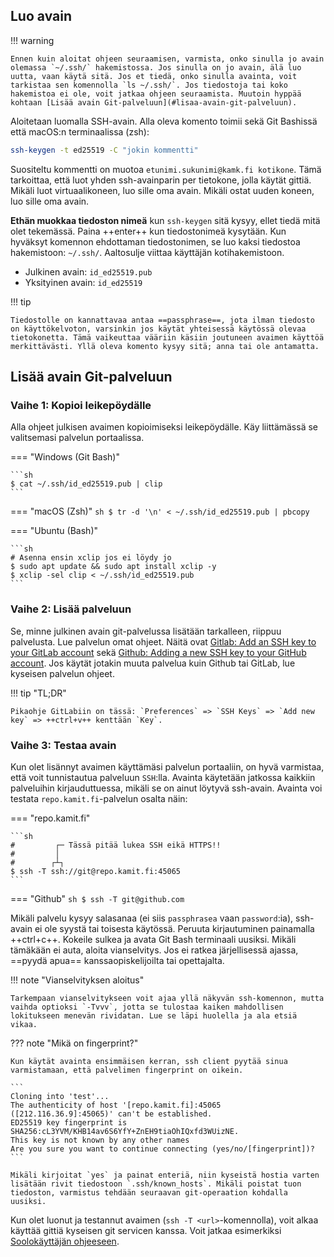## Luo avain

!!! warning

    Ennen kuin aloitat ohjeen seuraamisen, varmista, onko sinulla jo avain olemassa `~/.ssh/` hakemistossa. Jos sinulla on jo avain, älä luo uutta, vaan käytä sitä. Jos et tiedä, onko sinulla avainta, voit tarkistaa sen komennolla `ls ~/.ssh/`. Jos tiedostoja tai koko hakemistoa ei ole, voit jatkaa ohjeen seuraamista. Muutoin hyppää kohtaan [Lisää avain Git-palveluun](#lisaa-avain-git-palveluun).

Aloitetaan luomalla SSH-avain. Alla oleva komento toimii sekä Git Bashissä että macOS:n terminaalissa (zsh):

```sh
ssh-keygen -t ed25519 -C "jokin kommentti"
```

Suositeltu kommentti on muotoa `etunimi.sukunimi@kamk.fi kotikone`. Tämä tarkoittaa, että luot yhden ssh-avainparin per tietokone, jolla käytät gittiä. Mikäli luot virtuaalikoneen, luo sille oma avain. Mikäli ostat uuden koneen, luo sille oma avain.

**Ethän muokkaa tiedoston nimeä** kun `ssh-keygen` sitä kysyy, ellet tiedä mitä olet tekemässä. Paina ++enter++ kun tiedostonimeä kysytään. Kun hyväksyt komennon ehdottaman tiedostonimen, se luo kaksi tiedostoa hakemistoon: `~/.ssh/`. Aaltosulje viittaa käyttäjän kotihakemistoon.

* Julkinen avain: `id_ed25519.pub`
* Yksityinen avain: `id_ed25519`

!!! tip

    Tiedostolle on kannattavaa antaa ==passphrase==, jota ilman tiedosto on käyttökelvoton, varsinkin jos käytät yhteisessä käytössä olevaa tietokonetta. Tämä vaikeuttaa vääriin käsiin joutuneen avaimen käyttöä merkittävästi. Yllä oleva komento kysyy sitä; anna tai ole antamatta.


## Lisää avain Git-palveluun

### Vaihe 1: Kopioi leikepöydälle

Alla ohjeet julkisen avaimen kopioimiseksi leikepöydälle. Käy liittämässä se valitsemasi palvelun portaalissa.

=== "Windows (Git Bash)"

    ```sh
    $ cat ~/.ssh/id_ed25519.pub | clip
    ```

=== "macOS (Zsh)"
    ```sh
    $ tr -d '\n' < ~/.ssh/id_ed25519.pub | pbcopy
    ```

=== "Ubuntu (Bash)"

    ```sh
    # Asenna ensin xclip jos ei löydy jo
    $ sudo apt update && sudo apt install xclip -y
    $ xclip -sel clip < ~/.ssh/id_ed25519.pub
    ```

### Vaihe 2: Lisää palveluun

Se, minne julkinen avain git-palvelussa lisätään tarkalleen, riippuu palvelusta. Lue palvelun omat ohjeet. Näitä ovat [Gitlab: Add an SSH key to your GitLab account](https://docs.gitlab.com/ee/user/ssh.html#add-an-ssh-key-to-your-gitlab-account) sekä [Github: Adding a new SSH key to your GitHub account](https://docs.github.com/en/authentication/connecting-to-github-with-ssh/adding-a-new-ssh-key-to-your-github-account?tool=webui). Jos käytät jotakin muuta palvelua kuin Github tai GitLab, lue kyseisen palvelun ohjeet.

!!! tip "TL;DR"

    Pikaohje GitLabiin on tässä: `Preferences` => `SSH Keys` => `Add new key` => ++ctrl+v++ kenttään `Key`.

### Vaihe 3: Testaa avain

Kun olet lisännyt avaimen käyttämäsi palvelun portaaliin, on hyvä varmistaa, että voit tunnistautua palveluun `SSH`:lla. Avainta käytetään jatkossa kaikkiin palveluihin kirjauduttuessa, mikäli se on ainut löytyvä ssh-avain. Avainta voi testata `repo.kamit.fi`-palvelun osalta näin:

=== "repo.kamit.fi"

    ```sh
    #         ┌─ Tässä pitää lukea SSH eikä HTTPS!!
    #         │
    #        ┌┴┐
    $ ssh -T ssh://git@repo.kamit.fi:45065
    ```

=== "Github"
    ```sh
    $ ssh -T git@github.com
    ```

Mikäli palvelu kysyy salasanaa (ei siis `passphrasea` vaan `password`:ia), ssh-avain ei ole syystä tai toisesta käytössä. Peruuta kirjautuminen painamalla ++ctrl+c++. Kokeile sulkea ja avata Git Bash terminaali uusiksi. Mikäli tämäkään ei auta, aloita vianselvitys. Jos ei ratkea järjellisessä ajassa, ==pyydä apua== kanssaopiskelijoilta tai opettajalta.

!!! note "Vianselvityksen aloitus"

    Tarkempaan vianselvitykseen voit ajaa yllä näkyvän ssh-komennon, mutta vaihda optioksi `-Tvvv`, jotta se tulostaa kaiken mahdollisen lokitukseen menevän rividatan. Lue se läpi huolella ja ala etsiä vikaa.

??? note "Mikä on fingerprint?"

    Kun käytät avainta ensimmäisen kerran, ssh client pyytää sinua varmistamaan, että palvelimen fingerprint on oikein.

    ```
    Cloning into 'test'...
    The authenticity of host '[repo.kamit.fi]:45065 ([212.116.36.9]:45065)' can't be established.
    ED25519 key fingerprint is SHA256:cL3YVM/KHB14av6S6YfY+ZnEH9tiaOhIQxfd3WUizNE.
    This key is not known by any other names
    Are you sure you want to continue connecting (yes/no/[fingerprint])?
    ```

    Mikäli kirjoitat `yes` ja painat enteriä, niin kyseistä hostia varten lisätään rivit tiedostoon `.ssh/known_hosts`. Mikäli poistat tuon tiedoston, varmistus tehdään seuraavan git-operaation kohdalla uusiksi.

Kun olet luonut ja testannut avaimen (`ssh -T <url>`-komennolla), voit alkaa käyttää gittiä kyseisen git servicen kanssa. Voit jatkaa esimerkiksi [Soolokäyttäjän ohjeeseen](../../kaytto/soolokayttaja.md).
